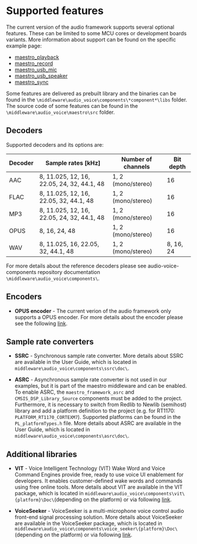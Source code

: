 # Supported features

The current version of the audio framework supports several optional features. These can be limited to some MCU cores or development boards variants. More information about support can be found on the specific example page:
- [maestro_playback](maestro_playback.md)
- [maestro_record](maestro_record.md)
- [maestro_usb_mic](maestro_usb_mic.md)
- [maestro_usb_speaker](maestro_usb_speaker.md)
- [maestro_sync](maestro_sync.md)

Some features are delivered as prebuilt library and the binaries can be found in the `\middleware\audio_voice\components\*component*\libs` folder. The source code of some features can be found in the `\middleware\audio_voice\maestro\src` folder.

## Decoders

Supported decoders and its options are:

| Decoder               | Sample rates [kHz]                                            | Number of channels                | Bit depth                 |
|-----------------------|---------------------------------------------------------------|-----------------------------------|---------------------------|
| AAC                   | 8, 11.025, 12, 16, 22.05, 24, 32, 44.1, 48                       | 1, 2 (mono/stereo)                | 16                        |
| FLAC                  | 8, 11.025, 12, 16, 22.05, 32, 44.1, 48                       | 1, 2 (mono/stereo)                | 16                        |
| MP3                   | 8, 11.025, 12, 16, 22.05, 24, 32, 44.1, 48                           | 1, 2 (mono/stereo)                | 16                        |
| OPUS                  | 8, 16, 24, 48                                                 | 1, 2 (mono/stereo)                | 16                        |
| WAV                   | 8, 11.025, 16, 22.05, 32, 44.1, 48                           | 1, 2 (mono/stereo)                | 8, 16, 24                 |

For more details about the reference decoders please see audio-voice-components repository documentation `\middleware\audio_voice\components\`.

## Encoders

- **OPUS encoder** - The current verion of the audio framework only supports a OPUS encoder. For more details about the encoder please see the following [link](https://opus-codec.org/docs/opus_api-1.3.1/).

## Sample rate converters

- **SSRC** - Synchronous sample rate converter. More details about SSRC are available in the User Guide, which is located in `middleware\audio_voice\components\ssrc\doc\`.

- **ASRC** - Asynchronous sample rate converter is not used in our examples, but it is part of the maestro middleware and can be enabled. To enable ASRC, the `maestro_framework_asrc` and `CMSIS_DSP_Library_Source` components must be added to the project. Furthermore, it is necessary to switch from Redlib to Newlib (semihost) library and add a platform definition to the project (e.g. for RT1170: `PLATFORM_RT1170_CORTEXM7`). Supported platforms can be found in the `PL_platformTypes.h` file. More details about ASRC are available in the User Guide, which is located in `middleware\audio_voice\components\asrc\doc\`.

## Additional libraries

- **VIT** - Voice Intelligent Technology (VIT) Wake Word and Voice Command Engines provide free, ready to use voice UI enablement for developers. It enables customer-defined wake words and commands using free online tools. More details about VIT are available in the VIT package, which is located in `middleware\audio_voice\components\vit\{platform}\Doc\`(depending on the platform) or via following [link](https://nxp.com/vit).

- **VoiceSeeker** - VoiceSeeker is a multi-microphone voice control audio front-end signal processing solution. More details about VoiceSeeker are available in the VoiceSeeker package, which is located in `middleware\audio_voice\components\voice_seeker\{platform}\Doc\`(depending on the platform) or via following [link](https://nxp.com/voiceseeker).
